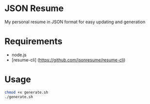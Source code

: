 JSON Resume
===========
My personal resume in JSON format for easy updating and generation

Requirements
============
* node.js
* [resume-cli] (https://github.com/jsonresume/resume-cli)

Usage
============
```sh
chmod +x generate.sh
./generate.sh
```
